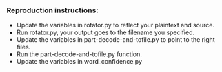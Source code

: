 

### Reproduction instructions:

- Update the variables in rotator.py to reflect your plaintext and source.
- Run rotator.py, your output goes to the filename you specified.
- Update the variables in part-decode-and-tofile.py to point to the right files.
- Run the part-decode-and-tofile.py function.
- Update the variables in word_confidence.py
